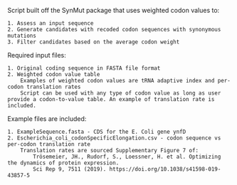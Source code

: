 Script built off the SynMut package that uses weighted codon values to:

	1. Assess an input sequence
	2. Generate candidates with recoded codon sequences with synonymous mutations
	3. Filter candidates based on the average codon weight


Required input files:

	1. Original coding sequence in FASTA file format
	2. Weighted codon value table
		Examples of weighted codon values are tRNA adaptive index and per-codon translation rates
		Script can be used with any type of codon value as long as user provide a codon-to-value table. An example of translation rate is included. 

Example files are included:

	1. ExampleSequence.fasta - CDS for the E. Coli gene ynfD
	2. Escherichia_coli_codonSpecificElongation.csv - codon sequence vs per-codon translation rate
		Translation rates are sourced Supplementary Figure 7 of: 
			Trösemeier, JH., Rudorf, S., Loessner, H. et al. Optimizing the dynamics of protein expression. 
			Sci Rep 9, 7511 (2019). https://doi.org/10.1038/s41598-019-43857-5
